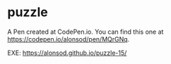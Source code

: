 
# puzzle

A Pen created at CodePen.io. You can find this one at https://codepen.io/alonsod/pen/MQrGNq.


EXE: https://alonsod.github.io/puzzle-15/
 
